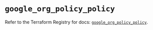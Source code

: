 # `google_org_policy_policy`

Refer to the Terraform Registry for docs: [`google_org_policy_policy`](https://registry.terraform.io/providers/hashicorp/google/5.45.2/docs/resources/org_policy_policy).
